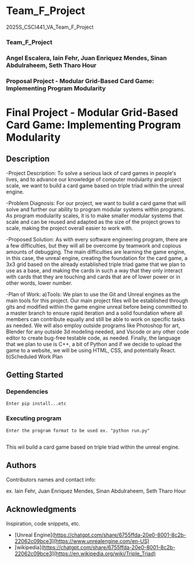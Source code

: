 # Team_F_Project
2025S_CSCI441_VA_Team_F_Project
### Team_F_Project
### Angel Escalera, Iain Fehr, Juan Enriquez Mendes, Sinan Abdulraheem, Seth Tharo Hour

### Proposal Project - Modular Grid-Based Card Game: Implementing Program Modularity


# Final Project - Modular Grid-Based Card Game: Implementing Program Modularity



## Description

-Project Description:
To solve a serious lack of card games in people's lives, and to advance our knowledge of computer modularity and project scale, we want to build a card game based on triple triad within the unreal engine.

-Problem Diagnosis:
For our project, we want to build a card game that will solve and further our ability to program modular systems within programs. As program modularity scales, it is to make smaller modular systems that scale and can be reused and adapted as the size of the project grows to scale, making the project overall easier to work with. 

-Proposed Solution:
As with every software engineering program, there are a few difficulties, but they will all be overcome by teamwork and copious amounts of debugging. The main difficulties are learning the game engine, in this case, the unreal engine,  creating the foundation for the card game, a 3x3 grid based on the already established triple triad game that we plan to use as a base, and making the cards in such a way that they only interact with cards that they are touching and cards that are of lower power or in other words, lower number.

-Plan of Work:
a)Tools: We plan to use the Git and Unreal engines as the main tools for this project. Our main project files will be established through gits and modified within the game engine unreal before being committed to a master branch to ensure rapid iteration and a solid foundation where all members can contribute equally and still be able to work on specific tasks as needed. We will also employ outside programs like Photoshop for art, Blender for any outside 3d modeling needed, and Vscode or any other code editor to create bug-free testable code, as needed. Finally, the language that we plan to use is C++, a bit of Python and if we decide to upload the game to a website, we will be using HTML, CSS, and potentially React. 
b)Scheduled Work Plan


## Getting Started

### Dependencies

```
Enter pip install...etc
```

### Executing program

```
Enter the program format to be used ex. "python run.py"
```

## 

 This wil build a card game based on triple triad within the unreal engine. 


## Authors

Contributors names and contact info:

ex. Iain Fehr, Juan Enriquez Mendes, Sinan Abdulraheem, Seth Tharo Hour


## Acknowledgments

Inspiration, code snippets, etc.
* [Unreal Engine](https://chatgpt.com/share/6755ffda-20e0-8001-8c2b-22062c09bce3](https://www.unrealengine.com/en-US)
* [wikipedia](https://chatgpt.com/share/6755ffda-20e0-8001-8c2b-22062c09bce3](https://en.wikipedia.org/wiki/Triple_Triad)
